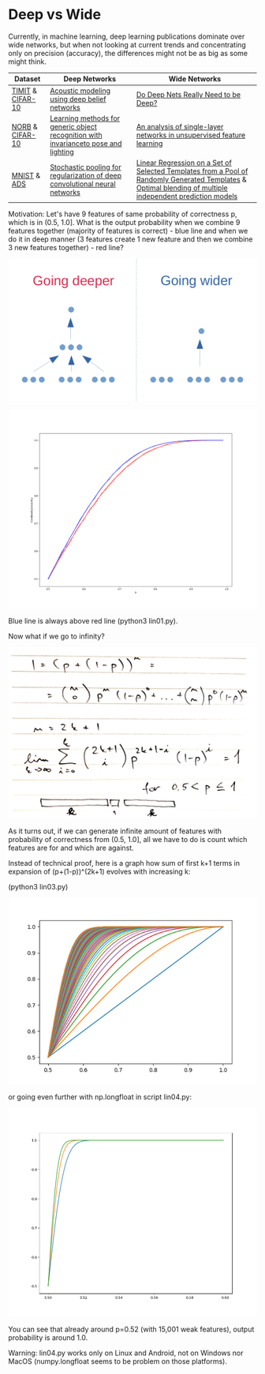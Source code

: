 # Deep vs Wide
Currently, in machine learning, deep learning publications dominate over wide networks, but when not looking at current trends and concentrating only on precision (accuracy), the differences might not be as big as some might think.

| Dataset  | Deep Networks | Wide Networks |
| ------------- | ------------- | ------------- |
| [TIMIT](https://catalog.ldc.upenn.edu/LDC93S1) & [CIFAR-10](https://www.cs.toronto.edu/~kriz/cifar.html) | [Acoustic modeling using deep belief networks](https://ieeexplore.ieee.org/document/5704567)  |  [Do Deep Nets Really Need to be Deep?](https://arxiv.org/abs/1312.6184) |
| [NORB](https://cs.nyu.edu/~ylclab/data/norb-v1.0/) & [CIFAR-10](https://www.cs.toronto.edu/~kriz/cifar.html) | [Learning methods for generic object recognition with invarianceto pose and lighting](https://ieeexplore.ieee.org/document/1315150)  | [An analysis of single-layer networks in unsupervised feature learning](http://proceedings.mlr.press/v15/coates11a.html)  |
| [MNIST](http://yann.lecun.com/exdb/mnist/) & [ADS](https://archive.ics.uci.edu/ml/datasets/adult) | [Stochastic pooling for regularization of deep convolutional neural networks](https://www.semanticscholar.org/paper/Stochastic-Pooling-for-Regularization-of-Deep-Zeiler-Fergus/0abb49fe138e8fb7332c26b148a48d0db39724fc)  | [Linear Regression on a Set of Selected Templates from a Pool of Randomly Generated Templates](https://www.sciencedirect.com/science/article/pii/S2666827021000633) & [Optimal blending of multiple independent prediction models](https://www.frontiersin.org/articles/10.3389/frai.2023.1144886/full)|

Motivation: Let's have 9 features of same probability of correctness p, which is in (0.5, 1.0]. What is the output probability when we combine 9 features together (majority of features is correct) - blue line and when we do it in deep manner (3 features create 1 new feature and then we combine 3 new features together) - red line?

![schema](./images/schema.png)

![figure 1](./images/Figure_1b.png)

Blue line is always above red line (python3 lin01.py).

Now what if we go to infinity?

![infinity](./images/infinity.png)

As it turns out, if we can generate infinite amount of features with probability of correctness from (0.5, 1.0], all we have to do is count which features are for and which are against.

Instead of technical proof, here is a graph how sum of first k+1 terms in expansion of (p+(1-p))^(2k+1) evolves with increasing k:

(python3 lin03.py)

![infi_proof](./images/infi_proof.png)

or going even further with np.longfloat in script lin04.py:

![infi_proof](./images/infi_proof2.png)

You can see that already around p=0.52 (with 15,001 weak features), output probability is around 1.0.

Warning: lin04.py works only on Linux and Android, not on Windows nor MacOS (numpy.longfloat seems to be problem on those platforms).
